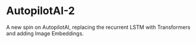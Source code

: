 # AutopilotAI-2
A new spin on AutopilotAI, replacing the recurrent LSTM with Transformers and adding Image Embeddings.
